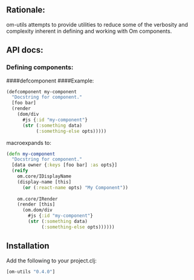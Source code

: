 ## Rationale:
om-utils attempts to provide utilities to reduce some of the verbosity
and complexity inherent in defining and working with Om components.
## API docs:
### Defining components:
####defcomponent
####Example:
```clj
(defcomponent my-component
  "Docstring for component."
  [foo bar]
  (render
    (dom/div
      #js {:id "my-component"}
      (str (:something data)
           (:something-else opts)))))
```
macroexpands to:
```clj
(defn my-component
  "Docstring for component."
  [data owner {:keys [foo bar] :as opts}]
  (reify
    om.core/IDisplayName
    (display-name [this]
      (or (:react-name opts) "My Component"))
    
    om.core/IRender
    (render [this]
      (om.dom/div
        #js {:id "my-component"}
        (str (:something data)
             (:something-else opts))))))
``` 

## Installation
Add the following to your project.clj:
```clj
[om-utils "0.4.0"]
```
